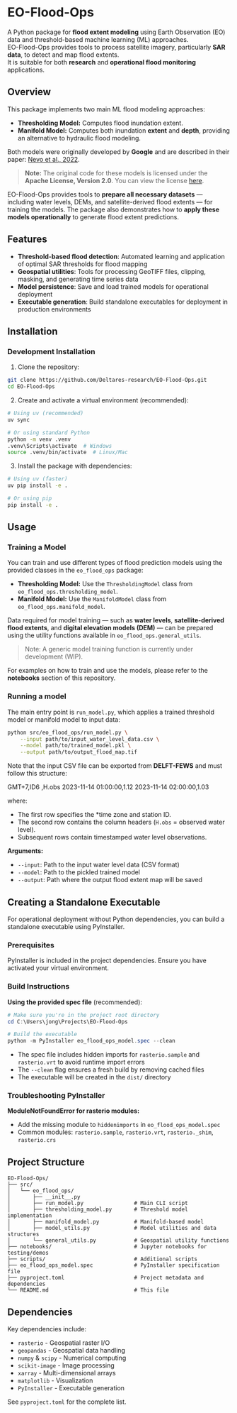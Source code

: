 # EO-Flood-Ops

A Python package for **flood extent modeling** using Earth Observation (EO) data and threshold-based machine learning (ML) approaches.  
EO-Flood-Ops provides tools to process satellite imagery, particularly **SAR data**, to detect and map flood extents.  
It is suitable for both **research** and **operational flood monitoring** applications.


## Overview

This package implements two main ML flood modeling approaches:

- **Thresholding Model:** Computes flood inundation extent.  
- **Manifold Model:** Computes both inundation **extent** and **depth**, providing an alternative to hydraulic flood modeling.  

Both models were originally developed by **Google** and are described in their paper: [Nevo et al., 2022](https://hess.copernicus.org/articles/26/4013/2022/hess-26-4013-2022.html).

> **Note:** The original code for these models is licensed under the **Apache License, Version 2.0**. You can view the license [here](https://www.apache.org/licenses/LICENSE-2.0).

EO-Flood-Ops provides tools to **prepare all necessary datasets** — including water levels, DEMs, and satellite-derived flood extents — for training the models. The package also demonstrates how to **apply these models operationally** to generate flood extent predictions.

## Features

- **Threshold-based flood detection**: Automated learning and application of optimal SAR thresholds for flood mapping
- **Geospatial utilities**: Tools for processing GeoTIFF files, clipping, masking, and generating time series data
- **Model persistence**: Save and load trained models for operational deployment
- **Executable generation**: Build standalone executables for deployment in production environments

## Installation

### Development Installation

1. Clone the repository:
```bash
git clone https://github.com/Deltares-research/EO-Flood-Ops.git
cd EO-Flood-Ops
```

2. Create and activate a virtual environment (recommended):
```bash
# Using uv (recommended)
uv sync

# Or using standard Python
python -m venv .venv
.venv\Scripts\activate  # Windows
source .venv/bin/activate  # Linux/Mac
```

3. Install the package with dependencies:
```bash
# Using uv (faster)
uv pip install -e .

# Or using pip
pip install -e .
```

## Usage

### Training a Model

You can train and use different types of flood prediction models using the provided classes in the `eo_flood_ops` package:

- **Thresholding Model:** Use the `ThresholdingModel` class from `eo_flood_ops.thresholding_model`.  
- **Manifold Model:** Use the `ManifoldModel` class from `eo_flood_ops.manifold_model`.

Data required for model training — such as **water levels**, **satellite-derived flood extents**, and **digital elevation models (DEM)** — can be prepared using the utility functions available in `eo_flood_ops.general_utils`.

> Note: A generic model training function is currently under development (WIP).

For examples on how to train and use the models, please refer to the **notebooks** section of this repository.


### Running a model

The main entry point is `run_model.py`, which applies a trained threshold model or manifold model to input data:

```bash
python src/eo_flood_ops/run_model.py \
    --input path/to/input_water_level_data.csv \
    --model path/to/trained_model.pkl \
    --output path/to/output_flood_map.tif
```
Note that the input CSV file can be exported from **DELFT-FEWS** and must follow this structure:

GMT+7,ID6
,H.obs
2023-11-14 01:00:00,1.12
2023-11-14 02:00:00,1.03

where:
- The first row specifies the *time zone and station ID.  
- The second row contains the column headers (`H.obs` = observed water level).  
- Subsequent rows contain timestamped water level observations.  

**Arguments:**
- `--input`: Path to the input water level data (CSV format)
- `--model`: Path to the pickled trained model
- `--output`: Path where the output flood extent map will be saved


## Creating a Standalone Executable

For operational deployment without Python dependencies, you can build a standalone executable using PyInstaller.

### Prerequisites

PyInstaller is included in the project dependencies. Ensure you have activated your virtual environment.

### Build Instructions

**Using the provided spec file** (recommended):

```powershell
# Make sure you're in the project root directory
cd C:\Users\jong\Projects\EO-Flood-Ops

# Build the executable
python -m PyInstaller eo_flood_ops_model.spec --clean
```


- The spec file includes hidden imports for `rasterio.sample` and `rasterio.vrt` to avoid runtime import errors
- The `--clean` flag ensures a fresh build by removing cached files
- The executable will be created in the `dist/` directory


### Troubleshooting PyInstaller

**ModuleNotFoundError for rasterio modules:**
- Add the missing module to `hiddenimports` in `eo_flood_ops_model.spec`
- Common modules: `rasterio.sample`, `rasterio.vrt`, `rasterio._shim`, `rasterio.crs`


## Project Structure

```
EO-Flood-Ops/
├── src/
│   └── eo_flood_ops/
│       ├── __init__.py
│       ├── run_model.py                # Main CLI script
│       ├── thresholding_model.py       # Threshold model implementation
│       ├── manifold_model.py           # Manifold-based model
│       ├── model_utils.py              # Model utilities and data structures
│       └── general_utils.py            # Geospatial utility functions
├── notebooks/                          # Jupyter notebooks for testing/demos
├── scripts/                            # Additional scripts
├── eo_flood_ops_model.spec             # PyInstaller specification file
├── pyproject.toml                      # Project metadata and dependencies
└── README.md                           # This file
```

## Dependencies

Key dependencies include:
- `rasterio` - Geospatial raster I/O
- `geopandas` - Geospatial data handling
- `numpy` & `scipy` - Numerical computing
- `scikit-image` - Image processing
- `xarray` - Multi-dimensional arrays
- `matplotlib` - Visualization
- `PyInstaller` - Executable generation

See `pyproject.toml` for the complete list.


